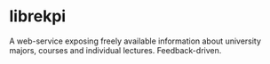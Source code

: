 # librekpi
A web-service exposing freely available information about university majors, courses and individual lectures. Feedback-driven.
